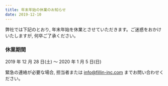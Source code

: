```yaml
---
title: 年末年始の休業のお知らせ
date: 2019-12-10
--- 
```



弊社では下記のとおり, 年末年始を休業とさせていただきます。ご迷惑をおかけいたしますが, 何卒ご了承ください。

### 休業期間

2019 年 12 月 28 日(土) 〜 2020 年 1 月 5 日(日)

緊急の連絡が必要な場合, 担当者または info@fillin-inc.com までお問い合わせください。
